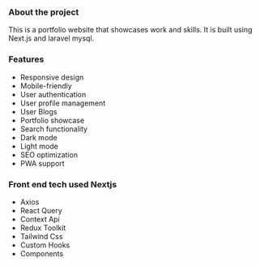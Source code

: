 <!-- Fullstack Project -->

<!-- About the project -->
### About the project
This is a portfolio website that showcases work and skills. It is built using Next.js and laravel mysql.

<!-- Features -->
### Features
- Responsive design
- Mobile-friendly
- User authentication
- User profile management
- User Blogs
- Portfolio showcase
- Search functionality
- Dark mode
- Light mode
- SEO optimization
- PWA support

<!-- Frontend -->
### Front end tech used Nextjs
 - Axios
 - React Query
 - Context Api
 - Redux Toolkit
 - Tailwind Css
 - Custom Hooks
 - Components  
